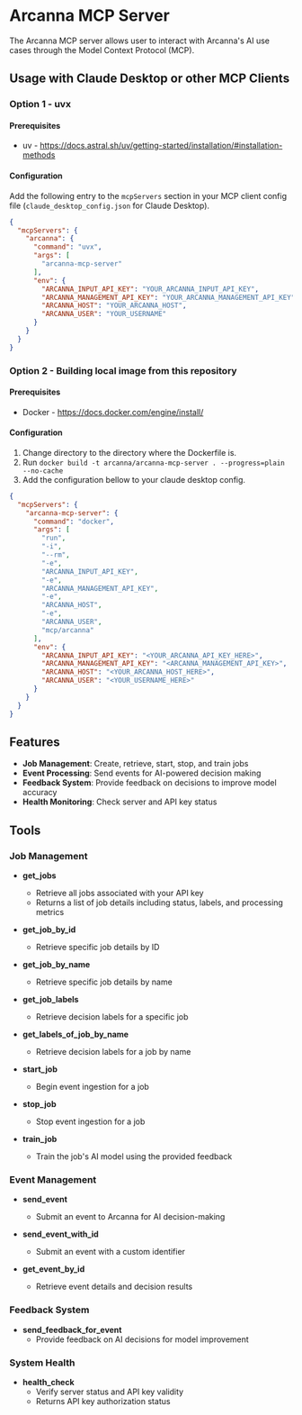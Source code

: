 # Arcanna MCP Server

The Arcanna MCP server allows user to interact with Arcanna's AI use cases through the Model Context Protocol (MCP).

## Usage with Claude Desktop or other MCP Clients

### Option 1 - uvx
#### Prerequisites
- uv - https://docs.astral.sh/uv/getting-started/installation/#installation-methods

#### Configuration
Add the following entry to the `mcpServers` section in your MCP client config file (`claude_desktop_config.json` for Claude
Desktop).

```json
{
  "mcpServers": {
    "arcanna": {
      "command": "uvx",
      "args": [
        "arcanna-mcp-server"
      ],
      "env": {
        "ARCANNA_INPUT_API_KEY": "YOUR_ARCANNA_INPUT_API_KEY",
        "ARCANNA_MANAGEMENT_API_KEY": "YOUR_ARCANNA_MANAGEMENT_API_KEY",
        "ARCANNA_HOST": "YOUR_ARCANNA_HOST",
        "ARCANNA_USER": "YOUR_USERNAME"
      }
    }
  }
}
```

### Option 2 - Building local image from this repository
#### Prerequisites
- Docker - https://docs.docker.com/engine/install/

#### Configuration
1. Change directory to the directory where the Dockerfile is.
2. Run ```docker build -t arcanna/arcanna-mcp-server . --progress=plain --no-cache```
3. Add the configuration bellow to your claude desktop config.
```json
{
  "mcpServers": {
    "arcanna-mcp-server": {
      "command": "docker",
      "args": [
        "run",
        "-i",
        "--rm",
        "-e",
        "ARCANNA_INPUT_API_KEY",
        "-e",
        "ARCANNA_MANAGEMENT_API_KEY",
        "-e",
        "ARCANNA_HOST",
        "-e",
        "ARCANNA_USER",
        "mcp/arcanna"
      ],
      "env": {
        "ARCANNA_INPUT_API_KEY": "<YOUR_ARCANNA_API_KEY_HERE>",
        "ARCANNA_MANAGEMENT_API_KEY": "<ARCANNA_MANAGEMENT_API_KEY>",
        "ARCANNA_HOST": "<YOUR_ARCANNA_HOST_HERE>",
        "ARCANNA_USER": "<YOUR_USERNAME_HERE>"
      }
    }
  }
}
```


## Features

- **Job Management**: Create, retrieve, start, stop, and train jobs
- **Event Processing**: Send events for AI-powered decision making
- **Feedback System**: Provide feedback on decisions to improve model accuracy
- **Health Monitoring**: Check server and API key status

## Tools

### Job Management
- **get_jobs**
  - Retrieve all jobs associated with your API key
  - Returns a list of job details including status, labels, and processing metrics

- **get_job_by_id**
  - Retrieve specific job details by ID

- **get_job_by_name**
  - Retrieve specific job details by name

- **get_job_labels**
  - Retrieve decision labels for a specific job

- **get_labels_of_job_by_name**
  - Retrieve decision labels for a job by name

- **start_job**
  - Begin event ingestion for a job

- **stop_job**
  - Stop event ingestion for a job

- **train_job**
  - Train the job's AI model using the provided feedback

### Event Management
- **send_event**
  - Submit an event to Arcanna for AI decision-making

- **send_event_with_id**
  - Submit an event with a custom identifier

- **get_event_by_id**
  - Retrieve event details and decision results

### Feedback System
- **send_feedback_for_event**
  - Provide feedback on AI decisions for model improvement

### System Health
- **health_check**
  - Verify server status and API key validity
  - Returns API key authorization status

